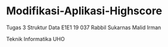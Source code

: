 # Modifikasi-Aplikasi-Highscore
Tugas 3 Struktur Data
E1E1 19 037 
Rabbil Sukarnas Malid Irman

Teknik Informatika 
UHO
